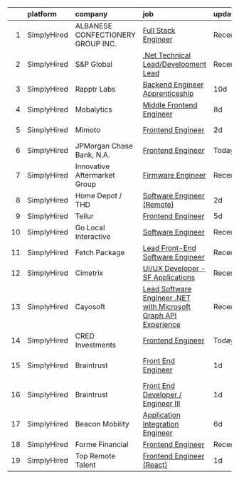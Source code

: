 

|    | platform    | company                           | job                                                                                                                                                                           | update_time   | location          |
|---:|:------------|:----------------------------------|:------------------------------------------------------------------------------------------------------------------------------------------------------------------------------|:--------------|:------------------|
|  1 | SimplyHired | ALBANESE CONFECTIONERY GROUP INC. | [Full Stack Engineer](https://www.simplyhired.com/job/GYSnSUcnNGqaG_8uWeoR5PJlGHbNSkdJpiDq18M7lqUhnWi7oH_2Vg?q=frontend+engineer)                                             | Recently      | Merrillville, IN  |
|  2 | SimplyHired | S&P Global                        | [.Net Technical Lead/Development Lead](https://www.simplyhired.com/job/7htVl0O0rVV0HzCqSJ5TmsbT52Kx9D2Lg4WggUlSzeIZ4OEAkUTBQg?q=frontend+engineer)                            | Recently      | Princeton, NJ     |
|  3 | SimplyHired | Rapptr Labs                       | [Backend Engineer Apprenticeship](https://www.simplyhired.com/job/lEwEwcFW4HlOa7-DiALuCv8HvpGO4tCWaTA3aQe0KdCTamgjntJKwQ?q=frontend+engineer)                                 | 10d           | Remote            |
|  4 | SimplyHired | Mobalytics                        | [Middle Frontend Engineer](https://www.simplyhired.com/job/qguJaYojI65liE-zWrckO-RsAftSPgX18LJ8Cwhx4HJSCTi_voP2yg?q=frontend+engineer)                                        | 8d            | Remote            |
|  5 | SimplyHired | Mimoto                            | [Frontend Engineer](https://www.simplyhired.com/job/FT3hEbTgwLsF8Lerg5YUvfqNIkLFrDMX9keuzY_nV1pfgVirOh-K0A?q=frontend+engineer)                                               | 2d            | United States     |
|  6 | SimplyHired | JPMorgan Chase Bank, N.A.         | [Frontend Engineer](https://www.simplyhired.com/job/3yXKS8UiDm1ZF6MvkLs8Xw07HgCLFy6pllWHycY7kaTXBw2MLjKu7w?q=frontend+engineer)                                               | Today         | New York, NY      |
|  7 | SimplyHired | Innovative Aftermarket Group      | [Firmware Engineer](https://www.simplyhired.com/job/BKXuKutHFzTtwaVpsAOWFkFUTbTHnGsR8e3WRqu0hq_Hi4ciidyJtQ?q=frontend+engineer)                                               | Recently      | Chandler, AZ      |
|  8 | SimplyHired | Home Depot / THD                  | [Software Engineer (Remote)](https://www.simplyhired.com/job/Yy9f4-3WDONJmT5vn6SsHQhUX5tHr3lenGyz19hMvM3nIXDzNhKC2A?q=frontend+engineer)                                      | 2d            | Atlanta, GA       |
|  9 | SimplyHired | Teilur                            | [Frontend Engineer](https://www.simplyhired.com/job/__4Jt1yGHfwkhDowKnL96wj297tTEFFTK-tVTXwvb3HazA8O9D985g?q=frontend+engineer)                                               | 5d            | Remote            |
| 10 | SimplyHired | Go Local Interactive              | [Software Engineer](https://www.simplyhired.com/job/xohwAGRPM0C0JK_xMUFiEvCiOyAlyp1iuu0VPTbwsCCgmb-50ppjpQ?q=frontend+engineer)                                               | Recently      | Overland Park, KS |
| 11 | SimplyHired | Fetch Package                     | [Lead Front-End Software Engineer](https://www.simplyhired.com/job/wmWFOrg_dADbAk2ayo1d7eaBqTFgJ2C4lugHfvxC1gowl-m3TaH0-Q?q=frontend+engineer)                                | Recently      | Austin, TX        |
| 12 | SimplyHired | Cimetrix                          | [UI/UX Developer - SF Applications](https://www.simplyhired.com/job/b-tHjGinoAgnRnuKQBrw_R0wIbMnkhKKh2GQwP1FuH746fvGz_2mrQ?q=frontend+engineer)                               | Recently      | Chicago, IL       |
| 13 | SimplyHired | Cayosoft                          | [Lead Software Engineer .NET with Microsoft Graph API Experience](https://www.simplyhired.com/job/L_90X8Bmrusz5JA7amVhuhhi90KS5bQuhnLUbl0VrfP3zQIReqZjfg?q=frontend+engineer) | Recently      | Westerville, OH   |
| 14 | SimplyHired | CRED Investments                  | [Frontend Engineer](https://www.simplyhired.com/job/2-sNkqRozv5LEkroH4_tEzM-CXYnrtwUJWtUXTitIDttfkDU1KCGYA?q=frontend+engineer)                                               | Today         | Remote            |
| 15 | SimplyHired | Braintrust                        | [Front End Engineer](https://www.simplyhired.com/job/iIcQPYcTZKY5IvhPpACwSMDaFn8d2CrGR3lPb1FZLVmcgQYCiEY5KQ?q=frontend+engineer)                                              | 1d            | San Francisco, CA |
| 16 | SimplyHired | Braintrust                        | [Front End Developer / Engineer III](https://www.simplyhired.com/job/R0yus_P6R-m0F2wywoMREY6L8GpN0FLVVSbPEznp7f4BuJV5YlEkyA?q=frontend+engineer)                              | 1d            | San Francisco, CA |
| 17 | SimplyHired | Beacon Mobility                   | [Application Integration Engineer](https://www.simplyhired.com/job/YdEg4JJyf8_Xdw4_Ux9f_csqoaRa715yjeGp12wrwnZ9-NFcI1s-bg?q=frontend+engineer)                                | 6d            | Remote            |
| 18 | SimplyHired | Forme Financial                   | [Frontend Engineer](https://www.simplyhired.com/job/aVvTGwqnX8KvTbfvQ7eyJKqSr4KF__0NW2b3FzqU8WkHZvJJ46Du3w?q=frontend+engineer)                                               | Recently      | Remote            |
| 19 | SimplyHired | Top Remote Talent                 | [Frontend Engineer (React)](https://www.simplyhired.com/job/C4DXhIEvo95m67E-b6EyqT0ZHSbjyq-9IIF_icEd36MI4S4dtvHvBA?q=frontend+engineer)                                       | 1d            | Georgia           |